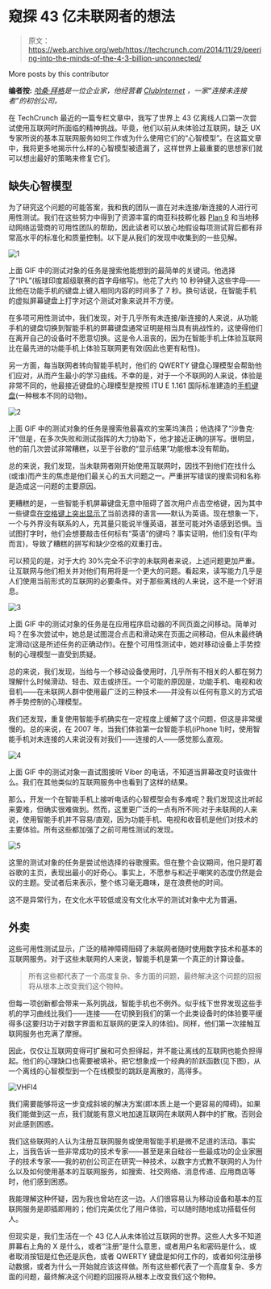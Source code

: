 # 窥探 43 亿未联网者的想法 

> 原文：<https://web.archive.org/web/https://techcrunch.com/2014/11/29/peering-into-the-minds-of-the-4-3-billion-unconnected/>

More posts by this contributor

**编者按:** *[哈桑·拜格](https://web.archive.org/web/20230130234017/https://www.linkedin.com/in/baighassan)是一位企业家，他经营着 [ClubInternet](https://web.archive.org/web/20230130234017/http://www.clubinternet.co/) ，一家“连接未连接者”的初创公司。*

在 TechCrunch 最近的一篇专栏文章中，我写了世界上 43 亿离线人口第一次尝试使用互联网时所面临的精神挑战。毕竟，他们以前从未体验过互联网，缺乏 UX 专家所说的基本互联网服务如何工作或为什么使用它们的“心智模型”。在这篇文章中，我将更多地揭示什么样的心智模型被遗漏了，这样世界上最重要的思想家们就可以想出最好的策略来修复它们。

## **缺失心智模型**

为了研究这个问题的可能答案，我和我的团队一直在对未连接/新连接的人进行可用性测试。我们在这些努力中得到了资源丰富的南亚科技孵化器 [Plan 9](https://web.archive.org/web/20230130234017/https://www.techinasia.com/plan9-startup-incubator-shaping-pakistan/) 和当地移动网络运营商的可用性团队的帮助，因此读者可以放心地假设每项测试背后都有非常高水平的标准化和质量控制。以下是从我们的发现中收集到的一些见解。

![1](img/2235840e2d297f4f5657501a80894a72.png)

上面 GIF 中的测试对象的任务是搜索他能想到的最简单的关键词。他选择了“IPL”(板球印度超级联赛的首字母缩写)。他花了大约 10 秒钟键入这些字母——比他在功能手机的键盘上键入相同内容的时间多了 7 秒。换句话说，在智能手机的虚拟屏幕键盘上打字对这个测试对象来说并不方便。

在多项可用性测试中，我们发现，对于几乎所有未连接/新连接的人来说，从功能手机的键盘切换到智能手机的屏幕键盘通常证明是相当具有挑战性的，这使得他们在离开自己的设备时不愿意切换。这是令人沮丧的，因为在智能手机上体验互联网比在最先进的功能手机上体验互联网更有效(因此也更有粘性)。

另一方面，每当联网者转向智能手机时，他们的 QWERTY 键盘心理模型会帮助他们应对，从而产生最小的学习曲线。不幸的是，对于一个不联网的人来说，体验是非常不同的，他最接近键盘的心理模型是按照 ITU E 1.161 国际标准建造的[手机键盘](https://web.archive.org/web/20230130234017/http://www.yorku.ca/mack/hcimobile02-f3.gif)(一种根本不同的动物)。

![2](img/e19ae5e3e88c5fa6b4097c39d5eb20de.png)

上面 GIF 中的测试对象的任务是搜索他最喜欢的宝莱坞演员；他选择了“沙鲁克·汗”但是，在多次失败和测试指挥的大力协助下，他才接近正确的拼写。很明显，他的前几次尝试非常糟糕，以至于谷歌的“显示结果”功能根本没有帮助。

总的来说，我们发现，当未联网者刚开始使用互联网时，因找不到他们在找什么(或谁)而产生的焦虑是他们最关心的五大问题之一。严重拼写错误的搜索词和名称是造成这一问题的主要原因。

更糟糕的是，一些智能手机屏幕键盘无意中阻碍了首次用户点击空格键，因为其中一些键盘[在空格键上突出显示了](https://web.archive.org/web/20230130234017/http://imgur.com/WXSOqaD)当前选择的语言——默认为英语。现在想象一下，一个与外界没有联系的人，充其量只能说半懂英语，甚至可能对外语感到恐惧。当试图打字时，他们会想要敲击任何标有“英语”的键吗？事实证明，他们没有(平均而言)，导致了糟糕的拼写和缺少空格的双重打击。

可以预见的是，对于大约 30%完全不识字的未联网者来说，上述问题更加严重。让互联网与他们相关并对他们有用将是一个更大的问题。看起来，读写能力几乎是人们使用当前形式的互联网的必要条件。对于那些离线的人来说，这不是一个好消息。

![3](img/be1627a355f35b20b0b3a77fa2d8ba34.png)

上面 GIF 中的测试对象的任务是在应用程序启动器的不同页面之间移动。简单对吗？在多次尝试中，她总是试图混合点击和滑动来在页面之间移动，但从未最终确定滑动(这是所述任务的正确动作)。在整个可用性测试中，她对移动设备上手势控制的心理模型一直受到质疑。

总的来说，我们发现，当给与一个移动设备使用时，几乎所有不相关的人都在努力理解什么时候滑动、轻击、双击或挤压。一个可能的原因是，功能手机、电视和收音机——在未联网人群中使用最广泛的三种技术——并没有以任何有意义的方式培养手势控制的心理模型。

我们还发现，重复使用智能手机确实在一定程度上缓解了这个问题，但这是非常缓慢的。总的来说，在 2007 年，当我们体验第一台智能手机(iPhone 1)时，使用智能手机对未连接的人来说没有对我们——连接的人——感觉那么直观。

![4](img/8eaa5aec4d3e8508db084896aca296e1.png)

上面 GIF 中的测试对象一直试图接听 Viber 的电话，不知道当屏幕改变时该做什么。我们在其他类似的互联网服务中也看到了这样的结果。

那么，开发一个在智能手机上接听电话的心智模型会有多难呢？我们发现这比听起来要难，但确实很难做到。然而，这里更广泛的一点有所不同:对于未联网的人来说，使用智能手机并不容易/直观，因为功能手机、电视和收音机是他们对技术的主要体验。所有这些都加强了之前可用性测试的发现。

![5](img/881fd3ea4c36d604a5c74080c5090970.png)

这里的测试对象的任务是尝试他选择的谷歌搜索。但在整个会议期间，他只是盯着谷歌的主页，表现出最小的好奇心。事实上，不愿参与和近乎嘲笑的态度仍然是会议的主题。受试者后来表示，整个练习毫无趣味，是在浪费他的时间。

这不是异常行为，在文化水平较低或没有文化水平的测试对象中尤为普遍。

## **外卖**

这些可用性测试显示，广泛的精神障碍阻碍了未联网者随时使用数字技术和基本的互联网服务。对于这些未联网的人来说，智能手机是第一个真正的计算设备。

> 所有这些都代表了一个高度复杂、多方面的问题，最终解决这个问题的回报将从根本上改变我们这个物种。

但每一项创新都会带来一系列挑战，智能手机也不例外。似乎线下世界发现这些手机的学习曲线比我们——连接——在切换到我们的第一个此类设备时的体验要平缓得多(这要归功于对数字界面和互联网的更深入的体验)。同样，他们第一次接触互联网服务也充满了摩擦。

因此，仅仅让互联网变得可扩展和可负担得起，并不能让离线的互联网也能负担得起。他们的心理缺口也需要被填补。把它想象成一个经典的阶跃函数(见下图)，从一个离线的心智模型到一个在线模型的跳跃是离散的，高得多。

![VHFI4](img/79fcd195f9821339bd3df0b54def0505.png)

我们需要能够将这一步变成斜坡的解决方案(即本质上是一个更容易的障碍)。如果我们能做到这一点，我们就能有意义地加速互联网在未联网人群中的扩散。否则会对此感到困惑。

我们这些联网的人认为注册互联网服务或使用智能手机是微不足道的活动。事实上，当我告诉一些非常成功的技术专家——甚至是来自硅谷一些最成功的企业家圈子的技术专家——我的初创公司正在研究一种技术，以数字方式教不联网的人为什么以及如何使用基本的互联网服务，如搜索、社交网络、消息传递、应用商店等时，他们感到困惑。

我能理解这种怀疑，因为我也曾站在这一边。人们很容易认为移动设备和基本的互联网服务是即插即用的；他们完美优化了用户体验，可以随时随地成功搭载任何人。

但现实是，我们生活在一个 43 亿人从未体验过互联网的世界。这些人大多不知道屏幕右上角的 X 是什么，或者“注册”是什么意思，或者用户名和密码是什么，或者取消按钮是红色还是灰色，或者 QWERTY 键盘是如何工作的，或者如何注册移动数据，或者为什么一开始就应该这样做。所有这些都代表了一个高度复杂、多方面的问题，最终解决这个问题的回报将从根本上改变我们这个物种。